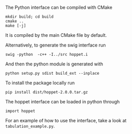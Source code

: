 The Python interface can be compiled with CMake

```
mkdir build; cd build
cmake ..
make [-j]
```
It is compiled by the main CMake file by default.


Alternatively, to generate the swig interface run

`swig -python  -c++ -I../src hoppet.i`

And then the python module is generated with

`python setup.py sdist build_ext --inplace`

To install the package locally run

`pip install dist/hoppet-2.0.0.tar.gz`

The hoppet interface can be loaded in python through

`import hoppet`

For an example of how to use the interface, take a look at `tabulation_example.py`.
